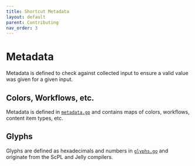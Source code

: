 ```yaml
---
title: Shortcut Metadata
layout: default
parent: Contributing
nav_order: 3
---
```


# Metadata

Metadata is defined to check against collected input to ensure a valid value was given for a given input.

## Colors, Workflows, etc.

Metadata is defined in [`metadata.go`](https://github.com/electrikmilk/cherri/blob/main/metadata.go) and contains maps of colors, workflows, content item types, etc.

## Glyphs

Glyphs are defined as hexadecimals and numbers in [`glyphs.go`](https://github.com/electrikmilk/cherri/blob/main/glyphs.go) and originate from the ScPL and Jelly compilers.
